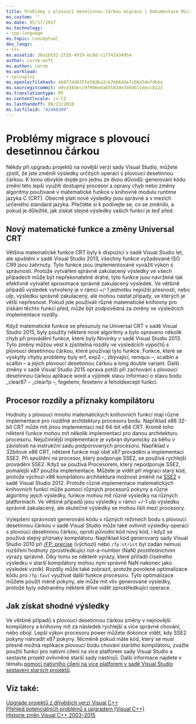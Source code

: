 ```yaml
---
title: Problémy s plovoucí desetinnou čárkou migrace | Dokumentace Microsoftu
ms.custom: ''
ms.date: 05/17/2017
ms.technology:
- cpp-language
ms.topic: conceptual
dev_langs:
- C++
ms.assetid: 36a1b552-2f2b-4919-bc9d-c17f42434954
author: corob-msft
ms.author: corob
ms.workload:
- cplusplus
ms.openlocfilehash: eb8f7d4835fe50dba2cb7eb6d4e7cb6a54efdbba
ms.sourcegitcommit: e9ce38decc9f986edab5543de3464b11ebccb123
ms.translationtype: MT
ms.contentlocale: cs-CZ
ms.lasthandoff: 08/13/2018
ms.locfileid: "42466309"
---
```

# <a name="floating-point-migration-issues"></a>Problémy migrace s plovoucí desetinnou čárkou  
  
Někdy při upgradu projektů na novější verzi sady Visual Studio, můžete zjistit, že jste změnili výsledky určitých operací s plovoucí desetinnou čárkou. K tomu obvykle dojde pro jednu ze dvou důvodů: generování kódu změní této lepší využití dostupný procesor a opravy chyb nebo změny algoritmy používané v matematické funkce v knihovně modulu runtime jazyka C (CRT). Obecně platí nové výsledky jsou správné a v mezích určeného standard jazyka. Přečtěte si k podívejte se, co se změnilo, a pokud je důležité, jak získat stejné výsledky vašich funkcí je teď před.  

## <a name="new-math-functions-and-universal-crt-changes"></a>Nový matematické funkce a změny Universal CRT  
  
Většina matematické funkce CRT byly k dispozici v sadě Visual Studio let, ale spuštění v sadě Visual Studio 2013, všechny funkce vyžadované ISO C99 jsou zahrnuty. Tyto funkce jsou implementované vyvážit výkon s správnosti. Protože vytváření správně zakulacený výsledky ve všech případech může být nepřekonatelně drahé, tyto funkce jsou navržené tak efektivně vytvářet aproximace správně zakulacený výsledek. Ve většině případů výsledek vytvořený je v rámci +/-1 jednotku nejnižší přesnosti, nebo *ulp*, výsledku správně zakulacený, ale mohou nastat případy, ve kterých je větší nepřesnost. Pokud jste používali různé matematické knihovny pro získání těchto funkcí před, může být zodpovědná za změny ve výsledcích implementace rozdíly.   
    
Když matematické funkce se přesunuly na Universal CRT v sadě Visual Studio 2015, byly použity některé nové algoritmy a bylo opraveno několik chyb při provádění funkce, které byly Novinky v sadě Visual Studio 2013. Tyto změny můžou vést k zjistitelná rozdíly ve výsledcích výpočtů s plovoucí desetinnou čárkou, které používají tyto funkce. Funkce, které se vyskytly chyby problémy byly erf, exp2 –, zbývající, remquo –, scalbln a scalbn – a jejich plovoucí desetinnou čárkou a long double variant.  Další změny v sadě Visual Studio 2015 oprava potíží při zachování s plovoucí desetinnou čárkou aplikace word a výjimek stavu informací o stavu bodu _clear87 – _clearfp –, fegetenv, fesetenv a feholdexcept funkcí.  
  
## <a name="processor-differences-and-compiler-flags"></a>Procesor rozdíly a příznaky kompilátoru  
  
Hodnoty s plovoucí mnoho matematických knihovních funkcí mají různé implementace pro rozdílné architektury procesoru bodu. Například x86 32-bit CRT může mít jinou implementaci než 64-bit x64 CRT. Kromě toho některé funkce mohou mít několik implementací pro danou architekturu procesoru. Nejúčinnější implementace je vybrán dynamicky za běhu v závislosti na instrukční sadu podporovaných procesoru. Například v 32bitové x86 CRT, některé funkce mají obě x87 provádění a implementaci SSE2. Při spuštění na procesor, který podporuje SSE2, se používá rychlejší provádění SSE2. Když se používá Procesorem, který nepodporuje SSE2, pomalejší x87 použita implementace. Můžete je vidět při migraci starý kód, protože výchozí x86 kompilátoru architektura možnost změnit na [SSE2](../build/reference/arch-x86.md) v sadě Visual Studio 2012. Protože různé implementace matematických knihovních funkcí může pomocí různých procesorů pokyny a různé algoritmy jejich výsledky, funkce mohou mít různé výsledky na různých platformách. Ve většině případů jsou výsledky v rámci +/-1 ulp výsledku správně zakulacený, ale skutečné výsledky se mohou lišit mezi procesory.  
  
Vylepšení správnosti generování kódu v různých režimech bodu s plovoucí desetinnou čárkou v sadě Visual Studio může také ovlivnit výsledky operací s plovoucí desetinnou čárkou, oproti původní kód nový kód, i když se používá stejný příznaky kompilátoru. Například kód generovaný sady Visual Studio 2010 při [/FP: precise](../build/reference/fp-specify-floating-point-behavior.md) (výchozí) nebo `/fp:strict` byl zadán nemusí rozšíření hodnoty zprostředkující not-a-number (NaN) prostřednictvím výrazy správně. Díky tomu se některé výrazy, které přiřadil číselného výsledku v starší kompilátory mohou nyní správně NaN nakonec jako výsledek vznikl. Rozdíly může také zobrazit, protože povolené optimalizace kódu pro `/fp:fast` využívat další funkce procesoru. Tyto optimalizace můžete použít méně pokyny, ale může mít vliv generované výsledky, protože byly odstraněny některé dříve vidět zprostředkující operace.  
  
## <a name="how-to-get-identical-results"></a>Jak získat shodné výsledky  
  
Ve většině případů s plovoucí desetinnou čárkou změny v nejnovější kompilátory a knihovny mít za následek rychlejší a více správné chování, nebo obojí. Lepší výkon procesoru power můžete dokonce vidět, kdy SSE2 pokyny nahradit x87 pokyny. Nicméně pokud máte kód, který se musí přesně možná replikace plovoucí bodu chování staršího kompilátoru, zvažte použití funkcí pro nativní cílení na více platforem sady Visual Studio a sestavte projekt ovlivněné starší sady nástrojů. Další informace najdete v tématu [pomocí nativního cílení na více platforem v sadě Visual Studio sestavení starých projektů](use-native-multi-targeting.md).  
  
## <a name="see-also"></a>Viz také:  
  
[Upgrade projektů z dřívějších verzí Visual C++](upgrading-projects-from-earlier-versions-of-visual-cpp.md)  
[Přehled potenciálních problémů s upgradem (Visual C++)](overview-of-potential-upgrade-issues-visual-cpp.md)  
[Historie změn Visual C++ 2003–2015](visual-cpp-change-history-2003-2015.md)  